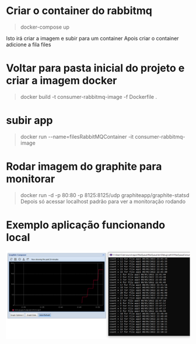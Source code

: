 # Criar o container do rabbitmq
> docker-compose up

Isto irá criar a imagem e subir para um container
Apois criar o container adicione a fila files

# Voltar para pasta inicial do projeto e criar a imagem docker
> docker build -t consumer-rabbitmq-image -f Dockerfile .

# subir app
> docker run --name=filesRabbitMQContainer  -it  consumer-rabbitmq-image

# Rodar imagem do graphite para monitorar
> docker run -d  -p 80:80   -p 8125:8125/udp   graphiteapp/graphite-statsd
Depois só acessar localhost padrão para ver a monitoração rodando


# Exemplo aplicação funcionando local
![](images/metrics.PNG)
